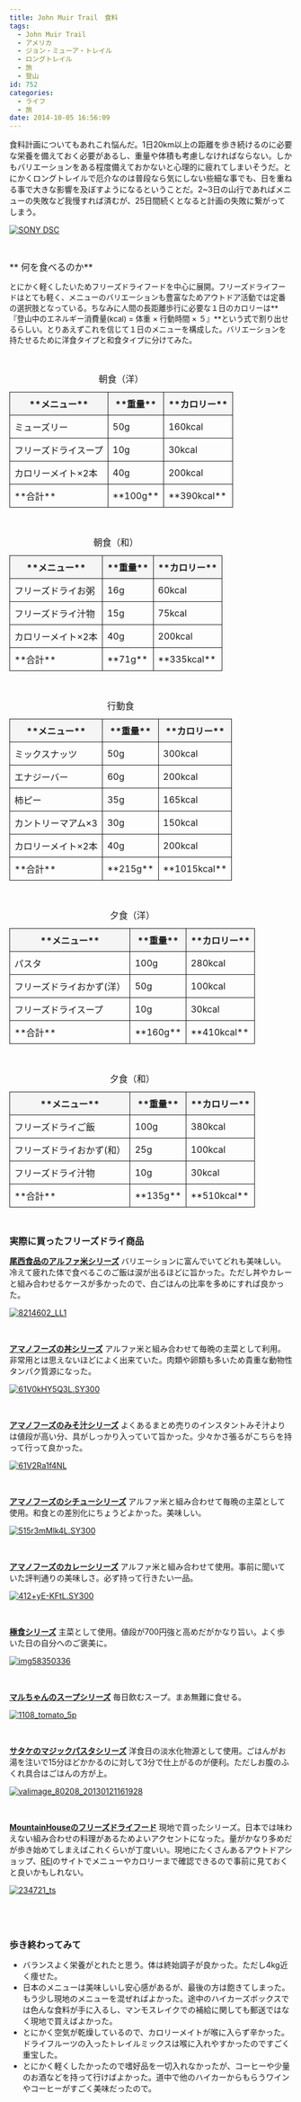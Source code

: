 ```yaml
---
title: John Muir Trail　食料
tags:
  - John Muir Trail
  - アメリカ
  - ジョン・ミューア・トレイル
  - ロングトレイル
  - 旅
  - 登山
id: 752
categories:
  - ライフ
  - 旅
date: 2014-10-05 16:56:09
---
```


食料計画についてもあれこれ悩んだ。1日20km以上の距離を歩き続けるのに必要な栄養を備えておく必要があるし、重量や体積も考慮しなければならない。しかもバリエーションをある程度備えておかないと心理的に疲れてしまいそうだ。とにかくロングトレイルで厄介なのは普段なら気にしない些細な事でも、日を重ねる事で大きな影響を及ぼすようになるということだ。2~3日の山行であればメニューの失敗など我慢すれば済むが、25日間続くとなると計画の失敗に繋がってしまう。

[![SONY DSC](http://mountainboy.boo.jp/wordpress/wp-content/uploads/2014/09/DSC09495_Fotor.jpg)](http://mountainboy.boo.jp/wordpress/wp-content/uploads/2014/09/DSC09495_Fotor.jpg)

&nbsp;

<span style="font-size: 12pt;">** 何を食べるのか**</span>

<span style="font-size: 10pt;">とにかく軽くしたいためフリーズドライフードを中心に展開。フリーズドライフードはとても軽く、メニューのバリエーションも豊富なためアウトドア活動では定番の選択肢となっている。ちなみに人間の長距離歩行に必要な１日のカロリーは**『登山中のエネルギー消費量(kcal) = 体重 × 行動時間 × ５』**という式で割り出せるらしい。とりあえずこれを信じて１日のメニューを構成した。バリエーションを持たせるために洋食タイプと和食タイプに分けてみた。</span>

&nbsp;
<table style="border-collapse: collapse;"><caption>朝食（洋）</caption>
<tbody>
<tr style="background: #f5f5f5;">
<th style="border: solid 1px; padding: 0.5em;">**メニュー**</th>
<th style="border: solid 1px; padding: 0.5em;">**重量**</th>
<th style="border: solid 1px; padding: 0.5em;">**カロリー**</th>
</tr>
<tr>
<td style="border: solid 1px; padding: 0.5em;">ミューズリー</td>
<td style="border: solid 1px; padding: 0.5em;">50g</td>
<td style="border: solid 1px; padding: 0.5em;">160kcal</td>
</tr>
<tr>
<td style="border: solid 1px; padding: 0.5em;">フリーズドライスープ</td>
<td style="border: solid 1px; padding: 0.5em;">10g</td>
<td style="border: solid 1px; padding: 0.5em;">30kcal</td>
</tr>
<tr>
<td style="border: solid 1px; padding: 0.5em;">カロリーメイト×2本</td>
<td style="border: solid 1px; padding: 0.5em;">40g</td>
<td style="border: solid 1px; padding: 0.5em;">200kcal</td>
</tr>
<tr>
<td style="border: solid 1px; padding: 0.5em;">**合計**</td>
<td style="border: solid 1px; padding: 0.5em;">**100g**</td>
<td style="border: solid 1px; padding: 0.5em;">**390kcal**</td>
</tr>
</tbody>
</table>
&nbsp;
<table style="border-collapse: collapse;"><caption>朝食（和）</caption>
<tbody>
<tr style="background: #f5f5f5;">
<th style="border: solid 1px; padding: 0.5em;">**メニュー**</th>
<th style="border: solid 1px; padding: 0.5em;">**重量**</th>
<th style="border: solid 1px; padding: 0.5em;">**カロリー**</th>
</tr>
<tr>
<td style="border: solid 1px; padding: 0.5em;">フリーズドライお粥</td>
<td style="border: solid 1px; padding: 0.5em;">16g</td>
<td style="border: solid 1px; padding: 0.5em;">60kcal</td>
</tr>
<tr>
<td style="border: solid 1px; padding: 0.5em;">フリーズドライ汁物</td>
<td style="border: solid 1px; padding: 0.5em;">15g</td>
<td style="border: solid 1px; padding: 0.5em;">75kcal</td>
</tr>
<tr>
<td style="border: solid 1px; padding: 0.5em;">カロリーメイト×2本</td>
<td style="border: solid 1px; padding: 0.5em;">40g</td>
<td style="border: solid 1px; padding: 0.5em;">200kcal</td>
</tr>
<tr>
<td style="border: solid 1px; padding: 0.5em;">**合計**</td>
<td style="border: solid 1px; padding: 0.5em;">**71g**</td>
<td style="border: solid 1px; padding: 0.5em;">**335kcal**</td>
</tr>
</tbody>
</table>
&nbsp;
<table style="border-collapse: collapse;"><caption>行動食</caption>
<tbody>
<tr style="background: #f5f5f5;">
<th style="border: solid 1px; padding: 0.5em;">**メニュー**</th>
<th style="border: solid 1px; padding: 0.5em;">**重量**</th>
<th style="border: solid 1px; padding: 0.5em;">**カロリー**</th>
</tr>
<tr>
<td style="border: solid 1px; padding: 0.5em;">ミックスナッツ</td>
<td style="border: solid 1px; padding: 0.5em;">50g</td>
<td style="border: solid 1px; padding: 0.5em;">300kcal</td>
</tr>
<tr>
<td style="border: solid 1px; padding: 0.5em;">エナジーバー</td>
<td style="border: solid 1px; padding: 0.5em;">60g</td>
<td style="border: solid 1px; padding: 0.5em;">200kcal</td>
</tr>
<tr>
<td style="border: solid 1px; padding: 0.5em;">柿ピー</td>
<td style="border: solid 1px; padding: 0.5em;">35g</td>
<td style="border: solid 1px; padding: 0.5em;">165kcal</td>
</tr>
<tr>
<td style="border: solid 1px; padding: 0.5em;">カントリーマアム×3</td>
<td style="border: solid 1px; padding: 0.5em;">30g</td>
<td style="border: solid 1px; padding: 0.5em;">150kcal</td>
</tr>
<tr>
<td style="border: solid 1px; padding: 0.5em;">カロリーメイト×2本</td>
<td style="border: solid 1px; padding: 0.5em;">40g</td>
<td style="border: solid 1px; padding: 0.5em;">200kcal</td>
</tr>
<tr>
<td style="border: solid 1px; padding: 0.5em;">**合計**</td>
<td style="border: solid 1px; padding: 0.5em;">**215g**</td>
<td style="border: solid 1px; padding: 0.5em;">**1015kcal**</td>
</tr>
</tbody>
</table>
&nbsp;
<table style="border-collapse: collapse;"><caption>夕食（洋）</caption>
<tbody>
<tr style="background: #f5f5f5;">
<th style="border: solid 1px; padding: 0.5em;">**メニュー**</th>
<th style="border: solid 1px; padding: 0.5em;">**重量**</th>
<th style="border: solid 1px; padding: 0.5em;">**カロリー**</th>
</tr>
<tr>
<td style="border: solid 1px; padding: 0.5em;">パスタ</td>
<td style="border: solid 1px; padding: 0.5em;">100g</td>
<td style="border: solid 1px; padding: 0.5em;">280kcal</td>
</tr>
<tr>
<td style="border: solid 1px; padding: 0.5em;">フリーズドライおかず(洋）</td>
<td style="border: solid 1px; padding: 0.5em;">50g</td>
<td style="border: solid 1px; padding: 0.5em;">100kcal</td>
</tr>
<tr>
<td style="border: solid 1px; padding: 0.5em;">フリーズドライスープ</td>
<td style="border: solid 1px; padding: 0.5em;">10g</td>
<td style="border: solid 1px; padding: 0.5em;">30kcal</td>
</tr>
<tr>
<td style="border: solid 1px; padding: 0.5em;">**合計**</td>
<td style="border: solid 1px; padding: 0.5em;">**160g**</td>
<td style="border: solid 1px; padding: 0.5em;">**410kcal**</td>
</tr>
</tbody>
</table>
&nbsp;
<table style="border-collapse: collapse;"><caption>夕食（和）</caption>
<tbody>
<tr style="background: #f5f5f5;">
<th style="border: solid 1px; padding: 0.5em;">**メニュー**</th>
<th style="border: solid 1px; padding: 0.5em;">**重量**</th>
<th style="border: solid 1px; padding: 0.5em;">**カロリー**</th>
</tr>
<tr>
<td style="border: solid 1px; padding: 0.5em;">フリーズドライご飯</td>
<td style="border: solid 1px; padding: 0.5em;">100g</td>
<td style="border: solid 1px; padding: 0.5em;">380kcal</td>
</tr>
<tr>
<td style="border: solid 1px; padding: 0.5em;">フリーズドライおかず(和）</td>
<td style="border: solid 1px; padding: 0.5em;">25g</td>
<td style="border: solid 1px; padding: 0.5em;">100kcal</td>
</tr>
<tr>
<td style="border: solid 1px; padding: 0.5em;">フリーズドライ汁物</td>
<td style="border: solid 1px; padding: 0.5em;">10g</td>
<td style="border: solid 1px; padding: 0.5em;">30kcal</td>
</tr>
<tr>
<td style="border: solid 1px; padding: 0.5em;">**合計**</td>
<td style="border: solid 1px; padding: 0.5em;">**135g**</td>
<td style="border: solid 1px; padding: 0.5em;">**510kcal**</td>
</tr>
</tbody>
</table>
&nbsp;

<span style="font-size: 12pt;">**実際に買ったフリーズドライ商品**</span>

**[尾西食品のアルファ米シリーズ](http://www.onisifoods.co.jp/products/alpharice.html)**
バリエーションに富んでいてどれも美味しい。冷えて疲れた体で食べるこのご飯は涙が出るほどに旨かった。ただし丼やカレーと組み合わせるケースが多かったので、白ごはんの比率を多めにすれば良かった。

[![8214602_LL1](http://mountainboy.boo.jp/wordpress/wp-content/uploads/2014/10/8214602_LL1-300x300.jpg)](http://mountainboy.boo.jp/wordpress/wp-content/uploads/2014/10/8214602_LL1.jpg)

&nbsp;

**[アマノフーズの丼シリーズ](http://www.amanofd.jp/goods_list/goods_list_2.php?called=category&amp;vctg_no=249)**
アルファ米と組み合わせて毎晩の主菜として利用。非常用とは思えないほどによく出来ていた。肉類や卵類も多いため貴重な動物性タンパク質源になった。

[![61V0kHY5Q3L._SY300_](http://mountainboy.boo.jp/wordpress/wp-content/uploads/2014/10/61V0kHY5Q3L._SY300_.jpg)](http://mountainboy.boo.jp/wordpress/wp-content/uploads/2014/10/61V0kHY5Q3L._SY300_.jpg)

&nbsp;

**[アマノフーズのみそ汁シリーズ](http://www.amanofd.jp/goods_list/goods_list_2.php?called=category&amp;vctg_no=2#cat_349)**
よくあるまとめ売りのインスタントみそ汁よりは値段が高い分、具がしっかり入っていて旨かった。少々かさ張るがこちらを持って行って良かった。

[![61V2Ra1f4NL](http://mountainboy.boo.jp/wordpress/wp-content/uploads/2014/10/61V2Ra1f4NL-300x300.jpg)](http://mountainboy.boo.jp/wordpress/wp-content/uploads/2014/10/61V2Ra1f4NL.jpg)

&nbsp;

**[アマノフーズのシチューシリーズ](http://www.amanofd.jp/goods_list/goods_list_2.php?called=category&amp;vctg_no=4#cat_300)**
アルファ米と組み合わせて毎晩の主菜として使用。和食との差別化にちょうどよかった。美味しい。

[![515r3mMlk4L._SY300_](http://mountainboy.boo.jp/wordpress/wp-content/uploads/2014/10/515r3mMlk4L._SY300_.jpg)](http://mountainboy.boo.jp/wordpress/wp-content/uploads/2014/10/515r3mMlk4L._SY300_.jpg)

&nbsp;

**[アマノフーズのカレーシリーズ](http://www.amanofd.jp/goods_list/goods_list_2.php?called=category&amp;vctg_no=311)**
アルファ米と組み合わせて使用。事前に聞いていた評判通りの美味しさ。必ず持って行きたい一品。

[![412+yE-KFtL._SY300_](http://mountainboy.boo.jp/wordpress/wp-content/uploads/2014/10/412-yE-KFtL._SY300_.jpg)](http://mountainboy.boo.jp/wordpress/wp-content/uploads/2014/10/412-yE-KFtL._SY300_.jpg)

&nbsp;

**[極食シリーズ](http://www.kyokusyoku.co.jp/cn6/pg124.html)**
主菜として使用。値段が700円強と高めだがかなり旨い。よく歩いた日の自分へのご褒美に。

[![img58350336](http://mountainboy.boo.jp/wordpress/wp-content/uploads/2014/10/img58350336-300x449.jpg)](http://mountainboy.boo.jp/wordpress/wp-content/uploads/2014/10/img58350336.jpg)

&nbsp;

**[マルちゃんのスープシリーズ](http://www.maruchan.co.jp/products/category/?action_search_list=true&amp;c_id=0403)**
毎日飲むスープ。まあ無難に食せる。

[![1108_tomato_5p](http://mountainboy.boo.jp/wordpress/wp-content/uploads/2014/10/1108_tomato_5p-300x378.gif)](http://mountainboy.boo.jp/wordpress/wp-content/uploads/2014/10/1108_tomato_5p.gif)

&nbsp;

**[サタケのマジックパスタシリーズ](http://www.satake-japan.co.jp/ja/products/foods/pasta.html)**
洋食日の淡水化物源として使用。ごはんがお湯を注いで15分ほどかかるのに対して3分で仕上がるのが便利。ただしお腹のふくれ具合はごはんの方が上。

[![valimage_80208_20130121161928](http://mountainboy.boo.jp/wordpress/wp-content/uploads/2014/10/valimage_80208_20130121161928-e1412495172223-300x274.jpg)](http://mountainboy.boo.jp/wordpress/wp-content/uploads/2014/10/valimage_80208_20130121161928-e1412495172223.jpg)

&nbsp;

**[MountainHouseのフリーズドライフード](http://www.mountainhouse.com/)**
現地で買ったシリーズ。日本では味わえない組み合わせの料理があるためよいアクセントになった。量がかなり多めだが歩き始めてしまえばこれくらいが丁度いい。現地にたくさんあるアウトドアショップ、[REI](http://www.rei.com/)のサイトでメニューやカロリーまで確認できるので事前に見ておくと良いかもしれない。

[![234721_ts](http://mountainboy.boo.jp/wordpress/wp-content/uploads/2014/10/234721_ts-300x300.jpg)](http://mountainboy.boo.jp/wordpress/wp-content/uploads/2014/10/234721_ts.jpg)

&nbsp;

&nbsp;

**<span style="font-size: 12pt;">歩き終わってみて</span>**

*   バランスよく栄養がとれたと思う。体は終始調子が良かった。ただし4kg近く痩せた。
*   日本のメニューは美味しいし安心感があるが、最後の方は飽きてしまった。もう少し現地のメニューを混ぜればよかった。途中のハイカーズボックスでは色んな食料が手に入るし、マンモスレイクでの補給に関しても郵送ではなく現地で買えばよかった。
*   とにかく空気が乾燥しているので、カロリーメイトが喉に入らず辛かった。ドライフルーツの入ったトレイルミックスは喉に入れやすかったのですごく重宝した。
*   とにかく軽くしたかったので嗜好品を一切入れなかったが、コーヒーや少量のお酒などを持って行けばよかった。道中で他のハイカーからもらうワインやコーヒーがすごく美味だったので。
&nbsp;